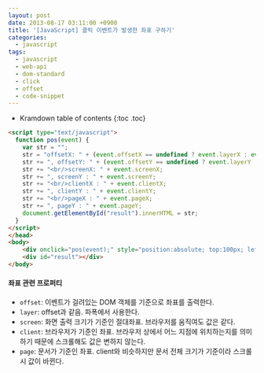 ```yaml
---
layout: post
date: 2013-08-17 03:11:00 +0900
title: '[JavaScript] 클릭 이벤트가 발생한 좌표 구하기'
categories:
  - javascript
tags:
  - javascript
  - web-api
  - dom-standard
  - click
  - offset
  - code-snippet
---
```


* Kramdown table of contents
{:toc .toc}

```html
<script type="text/javascript">
  function pos(event) {
    var str = "";
    str = "offsetX: " + (event.offsetX == undefined ? event.layerX : event.offsetX);
    str += ", offsetY: " + (event.offsetY == undefined ? event.layerY : event.offsetY);
    str += "<br/>screenX: " + event.screenX;
    str += ", screenY : " + event.screenY;
    str += "<br/>clientX : " + event.clientX;
    str += ", clientY : " + event.clientY;
    str += "<br/>pageX : " + event.pageX;
    str += ", pageY : " + event.pageY;
    document.getElementById("result").innerHTML = str;
  }
</script>
</head>
<body>
    <div onclick="pos(event);" style="position:absolute; top:100px; left:200px; width:200px; height:200px; border:1px solid #ff0000;"></div>
    <div id="result"></div>
</body>
```

#### 좌표 관련 프로퍼티

- `offset`: 이벤트가 걸려있는 DOM 객체를 기준으로 좌표를 출력한다.
- `layer`: offset과 같음. 파폭에서 사용한다.
- `screen`: 화면 출력 크기가 기준인 절대좌표. 브라우저를 움직여도 값은 같다.
- `client`: 브라우저가 기준인 좌표. 브라우저 상에서 어느 지점에 위치하는지를 의미하기 때문에 스크롤해도 값은 변하지 않는다.
- `page`: 문서가 기준인 좌표. client와 비슷하지만 문서 전체 크기가 기준이라 스크롤 시 값이 바뀐다.
